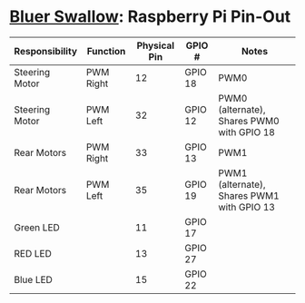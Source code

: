 # [Bluer Swallow](./bluer-swallow.md): Raspberry Pi Pin-Out

| Responsibility | Function  | Physical Pin | GPIO #  | Notes                                      |
| -------------- | --------- | ------------ | ------- | ------------------------------------------ |
| Steering Motor | PWM Right | 12           | GPIO 18 | PWM0                                       |
| Steering Motor | PWM Left  | 32           | GPIO 12 | PWM0 (alternate), Shares PWM0 with GPIO 18 |
| Rear Motors    | PWM Right | 33           | GPIO 13 | PWM1                                       |
| Rear Motors    | PWM Left  | 35           | GPIO 19 | PWM1 (alternate), Shares PWM1 with GPIO 13 |
| Green LED      |           | 11           | GPIO 17 |                                            |
| RED LED        |           | 13           | GPIO 27 |                                            |
| Blue LED       |           | 15           | GPIO 22 |                                            |